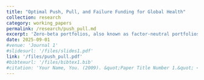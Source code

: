 ```yaml
---
title: "Optimal Push, Pull, and Failure Funding for Global Health"
collection: research
category: working_papers
permalink: /research/push_pull.md
excerpt: 'Zero-beta portfolios, also known as factor-neutral portfolios, are explicitly constructed to have no exposure to systematic risk within a factor model. Despite their foundational role in asset pricing theory, their empirical applications have been relatively limited. This paper investigates the role and implications of zero-beta portfolios in empirical asset pricing research. First, I develop a unified framework for model testing and comparison based on the maximum Sharpe ratio of zero-beta portfolios, applicable to a broad class of factor models. While all models are formally mispecified, machine learning-based models offer clear advantages as the dimensionality of the factor structure grows. Second, I introduce an optimal zero-beta investment strategy that exploits model mispricing, delivering robust out-of-sample performance and outperforming most established strategies even after accounting for transaction costs.'
date: 2025-09-01
#venue: 'Journal 1'
#slidesurl: '/files/slides1.pdf'
link: '/files/push_pull.pdf'
#bibtexurl: '/files/bibtex1.bib'
#citation: 'Your Name, You. (2009). &quot;Paper Title Number 1.&quot; <i>Journal 1</i>. 1(1).'
---
```





